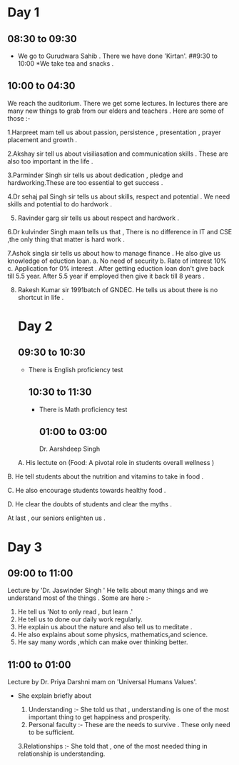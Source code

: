 # Day 1
## 08:30 to 09:30 

* We go to Gurudwara Sahib . There we have done 'Kirtan'.
##9:30 to 10:00 
*We take tea and snacks .
## 10:00 to 04:30  
We reach the auditorium.  There we get some lectures.  In lectures there are many new things to grab from our elders and teachers . Here are some of those :-


1.Harpreet mam tell us about passion, persistence , presentation , prayer placement and growth .

2.Akshay sir  tell us about visiliasation and  communication skills . These are also too important in the life .

3.Parminder Singh sir tells us about dedication , pledge and hardworking.These are too essential to get success .

4.Dr sehaj pal Singh sir tells us about skills, respect and potential . We need skills and potential to do hardwork . 

5. Ravinder garg sir tells us about respect and  hardwork .

6.Dr kulvinder Singh maan tells us that , There is  no difference in IT and CSE ,the only thing that matter is hard work .

7.Ashok singla sir tells us about how to manage finance . He also give us knowledge of eduction loan. 
a. No need of security
b. Rate of interest 10%
c. Application for 0% interest .
After getting eduction loan don't give  back till 5.5 year. After 5.5 year if employed then give it back till 8 years .

8. Rakesh Kumar sir 1991batch of GNDEC. He tells us about there is no shortcut in life .
   # Day 2
   ## 09:30 to 10:30
   * There is English proficiency test
     ## 10:30 to 11:30
     * There is Math proficiency test
       ## 01:00 to 03:00
       Dr. Aarshdeep Singh

    A. His  lectute on (Food: A pivotal role in students overall wellness )

   
B. He tell students about the nutrition and vitamins to take in food .


  C.  He also encourage students towards healthy food .

  
D. He clear the doubts of students and clear the myths .


   At last , our seniors enlighten us .
   # Day 3
   ## 09:00 to 11:00
   Lecture by 'Dr. Jaswinder Singh '
He tells about many things and we understand most of the things .
Some are here :-
   1. He tell us 'Not to only read , but learn .'
   2. He tell us to done our daily work regularly.
   3. He explain us about the nature and also tell us to meditate .
   4. He also explains about some physics, mathematics,and science.
   5. He say many words ,which can make over thinking better.
  ## 11:00 to 01:00
Lecture by Dr. Priya Darshni mam on 
'Universal Humans Values'.
  * She explain briefly about
     1. Understanding :- She told us that , understanding is one of the most important thing to get happiness and prosperity. 
     2. Personal faculty :- These are the needs to survive . These only need to be sufficient.
        
    3.Relationships :- She told that , one of the most needed thing in relationship is understanding. 
        
   
